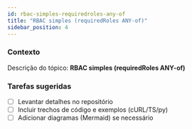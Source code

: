 ```yaml
---
id: rbac-simples-requiredroles-any-of
title: "RBAC simples (requiredRoles ANY-of)"
sidebar_position: 4
---
```


<!-- Conteúdo inicial (stub). Preencha com detalhes do projeto. -->

### Contexto
Descrição do tópico: **RBAC simples (requiredRoles ANY-of)**

### Tarefas sugeridas
- [ ] Levantar detalhes no repositório
- [ ] Incluir trechos de código e exemplos (cURL/TS/py)
- [ ] Adicionar diagramas (Mermaid) se necessário